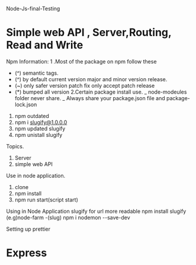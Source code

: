  Node-Js-final-Testing
# Simple web API , Server,Routing, Read and Write 

Npm Information:
1 .Most of the package on npm follow these 
   - (^) semantic tags.
   - (^) by default current version major and minor version release.
   - (~) only safer version patch fix only accept patch release
   - (*) bumped all version
2.Certain package install use.
_ node-modeules folder never share.
_ Always share your package.json file and package-lock.json

1. npm outdated
2. npm i slugify@1.0.0.0
3. npm updated slugify
4. npm unistall slugify

Topics.
1. Server
2. simple web API

Use in node application.
1. clone
2. npm install
3. npm run start(script start)

Using in Node Application
slugify for url more readable
npm install slugify
(e.g)node-farm  -(slug)
npm i nodemon --save-dev


Setting up prettier

# Express